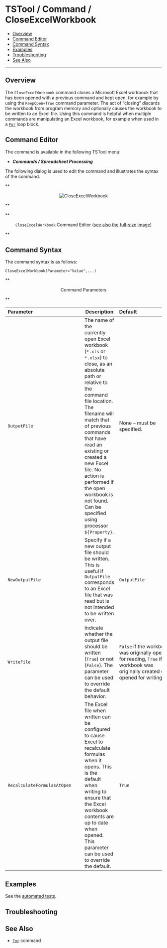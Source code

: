 # TSTool / Command / CloseExcelWorkbook #

*   [Overview](#overview)
*   [Command Editor](#command-editor)
*   [Command Syntax](#command-syntax)
*   [Examples](#examples)
*   [Troubleshooting](#troubleshooting)
*   [See Also](#see-also)

-------------------------

## Overview ##

The `CloseExcelWorkbook` command closes a Microsoft Excel workbook
that has been opened with a previous command and kept open,
for example by using the `KeepOpen=True` command parameter.
The act of “closing” discards the workbook from program memory and optionally
causes the workbook to be written to an Excel file.
Using this command is helpful when multiple commands are manipulating an Excel workbook,
for example when used in a [`For`](../For/For.md) loop block.

## Command Editor ##

The command is available in the following TSTool menu:

*   ***Commands / Spreadsheet Processing***

The following dialog is used to edit the command and illustrates the syntax of the command.

**<p style="text-align: center;">
![CloseExcelWorkbook](CloseExcelWorkbook.png)
</p>**

**<p style="text-align: center;">
`CloseExcelWorkbook` Command Editor (<a href="../CloseExcelWorkbook.png">see also the full-size image</a>)
</p>**

## Command Syntax ##

The command syntax is as follows:

```text
CloseExcelWorkbook(Parameter="Value",...)
```
**<p style="text-align: center;">
Command Parameters
</p>**

|**Parameter**&nbsp;&nbsp;&nbsp;&nbsp;&nbsp;&nbsp;&nbsp;&nbsp;&nbsp;&nbsp;&nbsp;&nbsp;&nbsp;&nbsp;&nbsp;&nbsp;&nbsp;&nbsp;&nbsp;&nbsp;&nbsp;&nbsp;&nbsp;&nbsp;&nbsp;&nbsp;&nbsp;&nbsp;&nbsp;&nbsp;&nbsp;&nbsp;&nbsp;&nbsp;&nbsp;|**Description**|**Default**&nbsp;&nbsp;&nbsp;&nbsp;&nbsp;&nbsp;&nbsp;&nbsp;&nbsp;&nbsp;&nbsp;&nbsp;&nbsp;&nbsp;&nbsp;&nbsp;&nbsp;&nbsp;&nbsp;&nbsp;&nbsp;&nbsp;&nbsp;&nbsp;&nbsp;&nbsp;&nbsp;|
|--------------|-----------------|-----------------|
|`OutputFile`|The name of the currently open Excel workbook (`*.xls` or `*.xlsx`) to close, as an absolute path or relative to the command file location.  The filename will match that of previous commands that have read an existing or created a new Excel file.  No action is performed if the open workbook is not found.  Can be specified using processor `${Property}`.|None – must be specified.|
|`NewOutputFile`|Specify if a new output file should be written.  This is useful if `OutputFile` corresponds to an Excel file that was read but is not intended to be written over.|`OutputFile`|
|`WriteFile`|Indicate whether the output file should be written (`True`) or not (`False`).  The parameter can be used to override the default behavior.|`False` if the workbook was originally opened for reading, `True` if the workbook was originally created or opened for writing.|
|`RecalculateFormulasAtOpen`|The Excel file when written can be configured to cause Excel to recalculate formulas when it opens.  This is the default when writing to ensure that the Excel workbook contents are up to date when opened.  This parameter can be used to override the default.|`True`|

## Examples ##

See the [automated tests](https://github.com/OpenCDSS/cdss-app-tstool-test/tree/master/test/commands/CloseExcelWorkbook).

## Troubleshooting ##

## See Also ##

*   [`For`](../For/For.md) command
